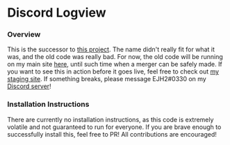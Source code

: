 # Discord Logview

### Overview
This is the successor to [this project](https://github.com/EJH2/django_logs). The name didn't really fit for what it
was, and the old code was really bad. For now, the old code will be running on my main site 
[here](https://logs.discord.website), until such time when a merger can be safely made. If you want to see this in
action before it goes live, feel free to check out [my staging site](https://staging.lol-sa.me). If something breaks,
please message EJH2#0330 on my [Discord server](https://discord.gg/3X8WwbU)!

### Installation Instructions
There are currently no installation instructions, as this code is extremely volatile and not guaranteed to run for
everyone. If you are brave enough to successfully install this, feel free to PR! All contributions are encouraged!
